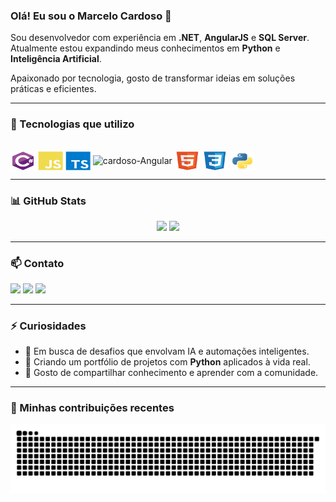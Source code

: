 ### Olá! Eu sou o Marcelo Cardoso 👋

Sou desenvolvedor com experiência em **.NET**, **AngularJS** e **SQL Server**. Atualmente estou expandindo meus conhecimentos em **Python** e **Inteligência Artificial**.

Apaixonado por tecnologia, gosto de transformar ideias em soluções práticas e eficientes.

---

### 🚀 Tecnologias que utilizo

<div style="display: inline_block"><br>
  <img align="center" alt="cardoso-Csharp" height="30" width="40" src="https://raw.githubusercontent.com/devicons/devicon/master/icons/csharp/csharp-original.svg">
  <img align="center" alt="cardoso-Js" height="30" width="40" src="https://raw.githubusercontent.com/devicons/devicon/master/icons/javascript/javascript-plain.svg">
  <img align="center" alt="cardoso-Ts" height="30" width="40" src="https://raw.githubusercontent.com/devicons/devicon/master/icons/typescript/typescript-plain.svg">
  <img align="center" alt="cardoso-Angular" height="30" width="40" src="https://cdn.jsdelivr.net/gh/devicons/devicon/icons/angularjs/angularjs-original.svg">
  <img align="center" alt="cardoso-HTML" height="30" width="40" src="https://raw.githubusercontent.com/devicons/devicon/master/icons/html5/html5-original.svg">
  <img align="center" alt="cardoso-CSS" height="30" width="40" src="https://raw.githubusercontent.com/devicons/devicon/master/icons/css3/css3-original.svg">
  <img align="center" alt="cardoso-Python" height="30" width="40" src="https://raw.githubusercontent.com/devicons/devicon/master/icons/python/python-original.svg">  
</div>

---

### 📊 GitHub Stats

<div align="center">
  <img height="180em" src="https://github-readme-stats.vercel.app/api?username=caardoso19&show_icons=true&theme=dark" />
  <img height="180em" src="https://github-readme-stats.vercel.app/api/top-langs/?username=caardoso19&layout=compact&langs_count=5&theme=dark" />
</div>

---

### 📫 Contato

<div>
  <a href="https://instagram.com/m.cardoso19" target="_blank"><img src="https://img.shields.io/badge/-Instagram-%23E4405F?style=for-the-badge&logo=instagram&logoColor=white" target="_blank"></a> 	 
  <a href = "mailto:cardosomarcelo@outlook.com"><img src="https://img.shields.io/badge/Microsoft_Outlook-0078D4?style=for-the-badge&logo=microsoft-outlook&logoColor=white" target="_blank"></a>
  <a href="https://www.linkedin.com/in/csantosmarcelo/" target="_blank"><img src="https://img.shields.io/badge/-LinkedIn-%230077B5?style=for-the-badge&logo=linkedin&logoColor=white" target="_blank"></a>   
</div>

---

### ⚡ Curiosidades

- 🎯 Em busca de desafios que envolvam IA e automações inteligentes.
- 🤖 Criando um portfólio de projetos com **Python** aplicados à vida real.
- 💬 Gosto de compartilhar conhecimento e aprender com a comunidade.

---

### 🐍 Minhas contribuições recentes

<div>
  <img alt="snake eating my contributions" src="https://raw.githubusercontent.com/caardoso19/caardoso19/output/github-contribution-grid-snake.svg" />
</div>
